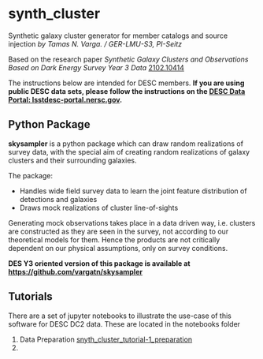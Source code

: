 # synth_cluster

Synthetic galaxy cluster generator for member catalogs and source injection *by Tamas N. Varga. / GER-LMU-S3, PI-Seitz*

Based on the research paper *Synthetic Galaxy Clusters and Observations Based on Dark Energy Survey Year 3 Data* [2102.10414](https://arxiv.org/abs/2102.10414)

The instructions below are intended for DESC members.
**If you are using public DESC data sets, please follow the instructions on the [DESC Data Portal: lsstdesc-portal.nersc.gov](https://lsstdesc-portal.nersc.gov/).**

## Python Package

**skysampler** is a python package which can draw random realizations of survey data, with the special aim
of creating random realizations of galaxy clusters and their surrounding galaxies.

The package:

* Handles wide field survey data to learn the joint feature distribution of detections and galaxies
* Draws mock realizations of cluster line-of-sights

Generating mock observations takes place in a data driven way, i.e. clusters are constructed as they are seen in
the survey, not according to our theoretical models for them. Hence the products are not critically dependent
on our physical assumptions, only on survey conditions.

**DES Y3 oriented version of this package is available at https://github.com/vargatn/skysampler**

## Tutorials

There are a set of jupyter notebooks to illustrate the use-case of this software for DESC DC2 data. These are located in the notebooks folder

1) Data Preparation [snyth_cluster_tutorial-1_preparation](notebooks/snyth_cluster_tutorial-1_preparation.ipynbv)
2)